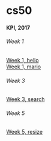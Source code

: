 # cs50
#### KPI, 2017

###### Week 1
[Week 1, hello](/screenshots/w1-t1-hello.jpg?raw=true "Hello, result")<br>
[Week 1, mario](/screenshots/w1-t2-mario.jpg?raw=true "Mario, result")

###### Week 3
[Week 3, search](/screenshots/w3-t1-search.jpg?raw=true "Search algo, result")

###### Week 5
[Week 5, resize](/screenshots/w5-t1-resize.jpg?raw=true "Resize, result")